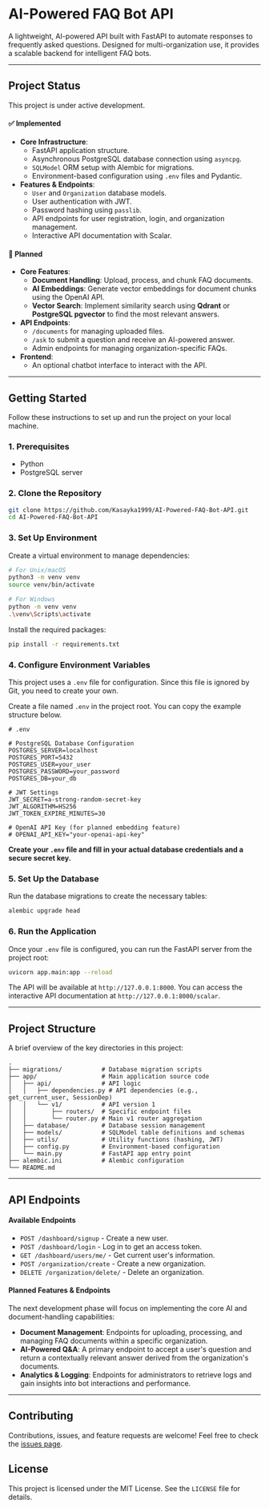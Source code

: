 # AI-Powered FAQ Bot API

A lightweight, AI-powered API built with FastAPI to automate responses to frequently asked questions. Designed for multi-organization use, it provides a scalable backend for intelligent FAQ bots.

---

## Project Status

This project is under active development.

#### ✅ Implemented

- **Core Infrastructure**:
  - FastAPI application structure.
  - Asynchronous PostgreSQL database connection using `asyncpg`.
  - `SQLModel` ORM setup with Alembic for migrations.
  - Environment-based configuration using `.env` files and Pydantic.
- **Features & Endpoints**:
  - `User` and `Organization` database models.
  - User authentication with JWT.
  - Password hashing using `passlib`.
  - API endpoints for user registration, login, and organization management.
  - Interactive API documentation with Scalar.

#### 🚧 Planned

- **Core Features**:
  - **Document Handling**: Upload, process, and chunk FAQ documents.
  - **AI Embeddings**: Generate vector embeddings for document chunks using the OpenAI API.
  - **Vector Search**: Implement similarity search using **Qdrant** or **PostgreSQL pgvector** to find the most relevant answers.
- **API Endpoints**:
  - `/documents` for managing uploaded files.
  - `/ask` to submit a question and receive an AI-powered answer.
  - Admin endpoints for managing organization-specific FAQs.
- **Frontend**:
  - An optional chatbot interface to interact with the API.

---

## Getting Started

Follow these instructions to set up and run the project on your local machine.

### 1. Prerequisites

- Python
- PostgreSQL server

### 2. Clone the Repository

```bash
git clone https://github.com/Kasayka1999/AI-Powered-FAQ-Bot-API.git
cd AI-Powered-FAQ-Bot-API
```

### 3. Set Up Environment

Create a virtual environment to manage dependencies:

```bash
# For Unix/macOS
python3 -m venv venv
source venv/bin/activate

# For Windows
python -m venv venv
.\venv\Scripts\activate
```

Install the required packages:

```bash
pip install -r requirements.txt
```

### 4. Configure Environment Variables

This project uses a `.env` file for configuration. Since this file is ignored by Git, you need to create your own.

Create a file named `.env` in the project root. You can copy the example structure below.

```dotenv
# .env

# PostgreSQL Database Configuration
POSTGRES_SERVER=localhost
POSTGRES_PORT=5432
POSTGRES_USER=your_user
POSTGRES_PASSWORD=your_password
POSTGRES_DB=your_db

# JWT Settings
JWT_SECRET=a-strong-random-secret-key
JWT_ALGORITHM=HS256
JWT_TOKEN_EXPIRE_MINUTES=30

# OpenAI API Key (for planned embedding feature)
# OPENAI_API_KEY="your-openai-api-key"
```

**Create your `.env` file and fill in your actual database credentials and a secure secret key.**

### 5. Set Up the Database

Run the database migrations to create the necessary tables:

```bash
alembic upgrade head
```

### 6. Run the Application

Once your `.env` file is configured, you can run the FastAPI server from the project root:

```bash
uvicorn app.main:app --reload
```

The API will be available at `http://127.0.0.1:8000`. You can access the interactive API documentation at `http://127.0.0.1:8000/scalar`.

---

## Project Structure

A brief overview of the key directories in this project:

```
.
├── migrations/           # Database migration scripts
├── app/                  # Main application source code
│   ├── api/              # API logic
│   │   ├── dependencies.py # API dependencies (e.g., get_current_user, SessionDep)
│   │   └── v1/           # API version 1
│   │       ├── routers/  # Specific endpoint files
│   │       └── router.py # Main v1 router aggregation
│   ├── database/         # Database session management
│   ├── models/           # SQLModel table definitions and schemas
│   ├── utils/            # Utility functions (hashing, JWT)
│   ├── config.py         # Environment-based configuration
│   └── main.py           # FastAPI app entry point
├── alembic.ini           # Alembic configuration
└── README.md
```

---

## API Endpoints

#### Available Endpoints

- `POST /dashboard/signup` - Create a new user.
- `POST /dashboard/login` - Log in to get an access token.
- `GET /dashboard/users/me/` - Get current user's information.
- `POST /organization/create` - Create a new organization.
- `DELETE /organization/delete/` - Delete an organization.

#### Planned Features & Endpoints

The next development phase will focus on implementing the core AI and document-handling capabilities:

- **Document Management**: Endpoints for uploading, processing, and managing FAQ documents within a specific organization.
- **AI-Powered Q&A**: A primary endpoint to accept a user's question and return a contextually relevant answer derived from the organization's documents.
- **Analytics & Logging**: Endpoints for administrators to retrieve logs and gain insights into bot interactions and performance.

---

## Contributing

Contributions, issues, and feature requests are welcome! Feel free to check the [issues page](https://github.com/Kasayka1999/AI-Powered-FAQ-Bot-API/issues).

## License

This project is licensed under the MIT License. See the `LICENSE` file for details.